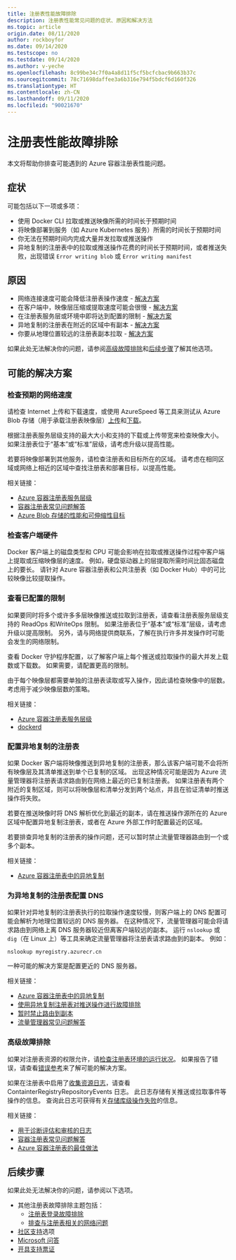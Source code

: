 ```yaml
---
title: 注册表性能故障排除
description: 注册表性能常见问题的症状、原因和解决方法
ms.topic: article
origin.date: 08/11/2020
author: rockboyfor
ms.date: 09/14/2020
ms.testscope: no
ms.testdate: 09/14/2020
ms.author: v-yeche
ms.openlocfilehash: 8c99be34c7f0a4a8d11f5cf5bcfcbac9b663b37c
ms.sourcegitcommit: 78c71698daffee3a6b316e794f5bdcf6d160f326
ms.translationtype: HT
ms.contentlocale: zh-CN
ms.lasthandoff: 09/11/2020
ms.locfileid: "90021670"
---
```

<!--Verified Successfully-->
# <a name="troubleshoot-registry-performance"></a>注册表性能故障排除

本文将帮助你排查可能遇到的 Azure 容器注册表性能问题。 

## <a name="symptoms"></a>症状

可能包括以下一项或多项：

* 使用 Docker CLI 拉取或推送映像所需的时间长于预期时间
* 将映像部署到服务（如 Azure Kubernetes 服务）所需的时间长于预期时间
* 你无法在预期时间内完成大量并发拉取或推送操作
* 异地复制的注册表中的拉取或推送操作花费的时间长于预期时间，或者推送失败，出现错误 `Error writing blob` 或 `Error writing manifest`

## <a name="causes"></a>原因

* 网络连接速度可能会降低注册表操作速度 - [解决方案](#check-expected-network-speed)
* 在客户端中，映像层压缩或提取速度可能会很慢 - [解决方案](#check-client-hardware)  
* 在注册表服务层或环境中即将达到配置的限制 - [解决方案](#review-configured-limits)
* 异地复制的注册表在附近的区域中有副本 - [解决方案](#configure-geo-replicated-registry)
* 你要从地理位置较远的注册表副本拉取 - [解决方案](#configure-dns-for-geo-replicated-registry)

如果此处无法解决你的问题，请参阅[高级故障排除](#advanced-troubleshooting)和[后续步骤](#next-steps)了解其他选项。

## <a name="potential-solutions"></a>可能的解决方案

### <a name="check-expected-network-speed"></a>检查预期的网络速度

请检查 Internet 上传和下载速度，或使用 AzureSpeed 等工具来测试从 Azure Blob 存储（用于承载注册表映像层）[上传](https://www.azurespeed.com/Azure/Uploadß)和[下载](https://www.azurespeed.com/Azure/Download)。

根据注册表服务层级支持的最大大小和支持的下载或上传带宽来检查映像大小。 如果注册表位于“基本”或“标准”层级，请考虑升级以提高性能。 

若要将映像部署到其他服务，请检查注册表和目标所在的区域。 请考虑在相同区域或网络上相近的区域中查找注册表和部署目标，以提高性能。

相关链接：

* [Azure 容器注册表服务层级](container-registry-skus.md)    
* [容器注册表常见问题解答](container-registry-faq.md)
* [Azure Blob 存储的性能和可伸缩性目标](../storage/blobs/scalability-targets.md)

### <a name="check-client-hardware"></a>检查客户端硬件

Docker 客户端上的磁盘类型和 CPU 可能会影响在拉取或推送操作过程中客户端上提取或压缩映像层的速度。 例如，硬盘驱动器上的层提取所需时间比固态磁盘上的要长。 请针对 Azure 容器注册表和公共注册表（如 Docker Hub）中的可比较映像比较提取操作。

### <a name="review-configured-limits"></a>查看已配置的限制

如果要同时将多个或许多多层映像推送或拉取到注册表，请查看注册表服务层级支持的 ReadOps 和WriteOps 限制。 如果注册表位于“基本”或“标准”层级，请考虑升级以提高限制。 另外，请与网络提供商联系，了解在执行许多并发操作时可能会发生的网络限制。 

查看 Docker 守护程序配置，以了解客户端上每个推送或拉取操作的最大并发上载数或下载数。 如果需要，请配置更高的限制。

由于每个映像层都需要单独的注册表读取或写入操作，因此请检查映像中的层数。 考虑用于减少映像层数的策略。

相关链接：

* [Azure 容器注册表服务层级](container-registry-skus.md)
* [dockerd](https://docs.docker.com/engine/reference/commandline/dockerd/)

### <a name="configure-geo-replicated-registry"></a>配置异地复制的注册表

如果 Docker 客户端将映像推送到异地复制的注册表，那么该客户端可能不会将所有映像层及其清单推送到单个已复制的区域。 出现这种情况可能是因为 Azure 流量管理器将注册表请求路由到在网络上最近的已复制注册表。 如果注册表有两个附近的复制区域，则可以将映像层和清单分发到两个站点，并且在验证清单时推送操作将失败。

若要在推送映像时将 DNS 解析优化到最近的副本，请在推送操作源所在的 Azure 区域中配置异地复制注册表，或者在 Azure 外部工作时配置最近的区域。

若要排查异地复制的注册表的操作问题，还可以暂时禁止流量管理器路由到一个或多个副本。

相关链接：

* [Azure 容器注册表中的异地复制](container-registry-geo-replication.md)

### <a name="configure-dns-for-geo-replicated-registry"></a>为异地复制的注册表配置 DNS

如果针对异地复制的注册表执行的拉取操作速度较慢，则客户端上的 DNS 配置可能会解析为地理位置较远的 DNS 服务器。 在这种情况下，流量管理器可能会将请求路由到网络上离 DNS 服务器较近但离客户端较远的副本。 运行 `nslookup` 或 `dig`（在 Linux 上）等工具来确定流量管理器将注册表请求路由到的副本。 例如：

```console
nslookup myregistry.azurecr.cn
```

一种可能的解决方案是配置更近的 DNS 服务器。

相关链接：

* [Azure 容器注册表中的异地复制](container-registry-geo-replication.md)
* [使用异地复制注册表对推送操作进行故障排除](container-registry-geo-replication.md#troubleshoot-push-operations-with-geo-replicated-registries)
* [暂时禁止路由到副本](container-registry-geo-replication.md#temporarily-disable-routing-to-replication)
* [流量管理器常见问题解答](../traffic-manager/traffic-manager-faqs.md)

### <a name="advanced-troubleshooting"></a>高级故障排除

如果对注册表资源的权限允许，请[检查注册表环境的运行状况](container-registry-check-health.md)。 如果报告了错误，请查看[错误参考](container-registry-health-error-reference.md)来了解可能的解决方案。

如果在注册表中启用了[收集资源日志](container-registry-diagnostics-audit-logs.md)，请查看 ContainterRegistryRepositoryEvents 日志。 此日志存储有关推送或拉取事件等操作的信息。 查询此日志可获得有关[存储库级操作失败](container-registry-diagnostics-audit-logs.md#repository-level-operation-failures)的信息。 

相关链接：

* [用于诊断评估和审核的日志](container-registry-diagnostics-audit-logs.md)
* [容器注册表常见问题解答](container-registry-faq.md)
* [Azure 容器注册表的最佳做法](container-registry-best-practices.md)

## <a name="next-steps"></a>后续步骤

如果此处无法解决你的问题，请参阅以下选项。

* 其他注册表故障排除主题包括：
    * [注册表登录故障排除](container-registry-troubleshoot-login.md)
    * [排查与注册表相关的网络问题](container-registry-troubleshoot-access.md)
* [社区支持](https://support.azure.cn/support/contact/)选项
* [Microsoft 问答](https://docs.microsoft.com/answers/products/)
* [开具支持票证](https://support.azure.cn/support/support-azure/)

<!-- Update_Description: new article about container registry troubleshoot performance -->
<!--NEW.date: 09/14/2020-->